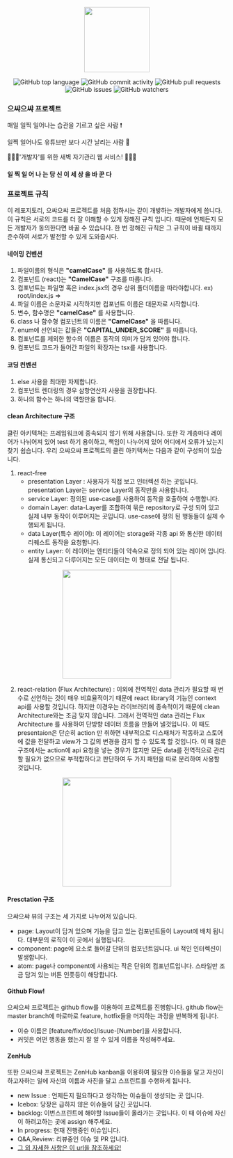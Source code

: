 <p align="center"><img src="https://i.imgur.com/qCPpiGY.png" height="150px"/></p>

<p align="center"> <img alt="GitHub top language" src="https://img.shields.io/github/languages/top/sproutt/eussya-eussya-view"> <img alt="GitHub commit activity" src="https://img.shields.io/github/commit-activity/w/sproutt/eussya-eussya-view"> <img alt="GitHub pull requests" src="https://img.shields.io/github/issues-pr-raw/sproutt/eussya-eussya-view"> <img alt="GitHub issues" src="https://img.shields.io/github/issues-raw/sproutt/eussya-eussya-view"> <img alt="GitHub watchers" src="https://img.shields.io/github/watchers/sproutt/eussya-eussya-view?style=social"></p>

### 으쌰으쌰 프로젝트

매일 일찍 일어나는 습관을 기르고 싶은 사람 :exclamation:

일찍 일어나도 유튜브만 보다 시간 날리는 사람 📱

👩🏻‍💻'개발자'를 위한 새벽 자기관리 웹 서비스! 🧑🏻‍💻

#### **일 찍 일 어 나 는 당 신 이 세 상 을 바 꾼 다**

### 프로젝트 규칙

이 레포지토리, 으쌰으쌰 프로젝트를 처음 접하시는 같이 개밯하는 개발자에게 씁니다.
이 규칙은 서로의 코드를 더 잘 이해할 수 있게 정해진 규칙 입니다. 때문에 언제든지 모든 개발자가 동의한다면 바꿀 수 있습니다.
한 번 정해진 규칙은 그 규칙이 바뀔 때까지 준수하여 서로가 발전할 수 있게 도와줍시다.

#### 네이밍 컨벤션

1. 파일이름의 형식은 **"camelCase"** 를 사용하도록 합시다.
2. 컴포넌트 (react)는 **"CamelCase"** 구조를 따릅니다.
3. 컴포넌트는 파일명 혹은 index.jsx의 경우 상위 폴더이름을 따라야합니다. ex) root/index.js => <Root />
4. 파일 이름은 소문자로 시작하지만 컴포넌트 이름은 대문자로 시작합니다.
5. 변수, 함수명은  **"camelCase"** 를 사용합니다. 
6. class 나 함수형 컴포넌트의 이름은 **"CamelCase"** 을 따릅니다.
7. enum에 선언되는 값들은 **"CAPITAL_UNDER_SCORE"** 를 따릅니다.
8. 컴포넌트를 제외한 함수의 이름은 동작의 의미가 담겨 있어야 합니다.
9. 컴포넌트 코드가 들어간 파일의 확장자는 tsx를 사용합니다.

#### 코딩 컨벤션

1. else 사용을 최대한 자제합니다.
2. 컴포넌트 렌더링의 경우 삼항연산자 사용을 권장합니다.
3. 하나의 함수는 하나의 역할만을 합니다.

#### clean Architecture 구조 

 클린 아키텍쳐는 프레임워크에 종속되지 않기 위해 사용합니다. 또한 각 계층마다 레이어가 나뉘어져 있어 test 하기 용이하고, 책임이 나누어져 있어 어디에서 오류가 났는지 찾기 쉽습니다.
 우리 으쌰으쌰 프로젝트의 클린 아키텍쳐는 다음과 같이 구성되어 있습니다.
1. react-free
    - presentation Layer : 사용자가 직접 보고 인터렉션 하는 곳입니다. presentation Layer는 service Layer의 동작만을 사용합니다.
    - service Layer: 정의된 use-case를 사용하여 동작을 호출하여 수행합니다. 
    - domain Layer: data-Layer를 조합하여 묶은 repository로 구성 되어 있고 실제 내부 동작이 이루어지는 곳입니다. use-case에 정의 된 행동들이 실제 수행되게 됩니다.
    - data Layer(특수 레이어): 이 레이어는 storage와 각종 api 와 통신한 데이터 리퀘스트 동작을 요청합니다.
    - entity Layer: 이 레이어는 엔티티들이 약속으로 정의 되어 있는 레이어 입니다. 실제 통신되고 다루어지는 모든 데이터는 이 형태로 전달 됩니다.

<p align="center"><img src="https://woowabros.github.io/img/2019-10-02/the-clean-architecture.png" height="250px"/></p>

2. react-relation (Flux Architecture) : 이외에 전역적인 data 관리가 필요할 때 변수로 선언하는 것이 매우 비효율적이기 때문에 react library의 기능인 context api를 사용할 것입니다. 하지만 이경우는 라이브러리에 종속적이기 때문에 clean Architecture와는 조금 맞지 않습니다. 그래서 전역적인 data 관리는 Flux Architecture 를 사용하여 단방향 데이터 흐름을 만들어 낼것입니다. 이 때도 presentaion은 단순히 action 만 취하면 내부적으로 디스패처가 작동하고 스토어에 값을 전달하고 view가 그 값의 변경을 감지 할 수 있도록 할 것입니다. 이 때 많은 구조에서는 action에 api 요청을 넣는 경우가 많지만 모든 data를 전역적으로 관리할 필요가 없으므로 부적합하다고 판단하여 두 가지 패턴을 따로 분리하여 사용할 것입니다.

<p align="center"><img src="https://cask.scotch.io/2014/10/V70cSEC.png" height="250px"/></p>

#### Presctation 구조

으쌰으쌰 뷰의 구조는 세 가지로 나누어저 있습니다.
- page: Layout이 담겨 있으며 기능을 담고 있는 컴포넌트들이 Layout에 배치 됩니다. 대부분의 로직이 이 곳에서 실행됩니다.
- component: page에 요소로 들어갈 단위의 컴포넌트임니다. ui 적인 인터렉션이 발생합니다.
- atom: page나 component에 사용되는 작은 단위의 컴포넌트입니다. 스타일만 조금 담겨 있는 버튼 인풋등이 해당합니다.

#### Github Flow!

으쌰으쌰 프로젝트는 github flow를 이용하여 프로젝트를 진행합니다.
github flow는 master branch에 마로마로 feature, hotfix들을 머지하는 과정을 반복하게 됩니다.

- 이슈 이름은 [feature/fix/doc]/Isuue-[Number]을 사용합니다.
- 커밋은 어떤 행동을 했는지 잘 알 수 있게 이름을 작성해주세요.

#### ZenHub

또한 으쌰으쌰 프로젝트는 ZenHub kanban을 이용하여 필요한 이슈들을 달고 자신이 하고자하는 일에 자신의 이름과 사진을 달고 스프린트를 수행하게 됩니다.
- new Issue : 언제든지 필요하다고 생각하는 이슈들이 생성되는 곳 입니다.
- Icebox: 당장은 급하지 않은 이슈들이 담긴 곳입니다.
- backlog: 이번스프린트에 해야할 Issue들이 올라가는 곳입니다. 이 때 이슈에 자신이 하려고하는 곳에 assign 해주세요.
- In progress: 현재 진행중인 이슈입니다.
- Q&A,Review: 리뷰중인 이슈 및 PR 입니다.
- [그 외 자세한 사항은 이 url을 참조하세요!](https://cheese10yun.github.io/github-proejct/)
